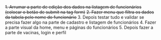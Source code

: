 ~~1. Arrumar a parte de edição dos dados na listagem de funcionários (colocar o botão de submit na tag form)~~
~~2. Fazer menu que filtra os dados da tabela pelo nome do funcionário~~
3. Depois testar tudo e validar se precisa fazer algo na parte de cadastro e listagem de funcionários
4. Fazer a parte visual da home, menu e páginas do funcionários
5. Depois fazer a parte de vacinas, login e perfil